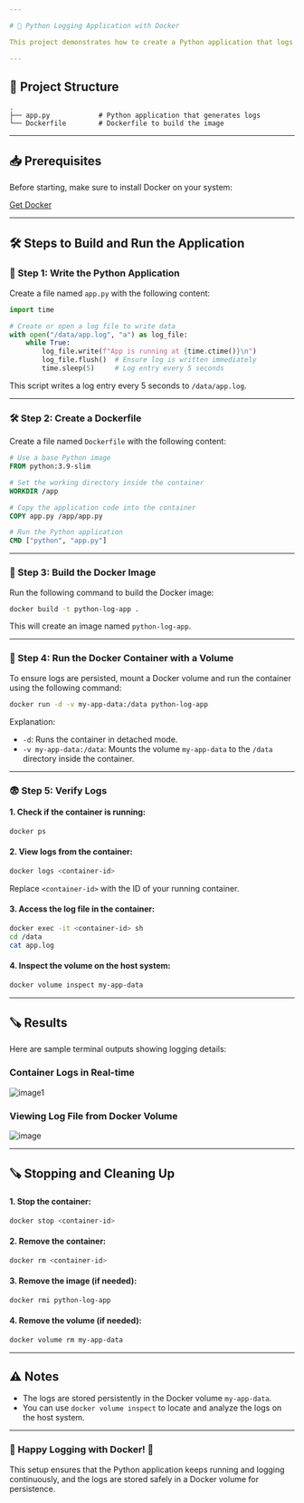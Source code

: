 ```yaml
---

# 🐍 Python Logging Application with Docker

This project demonstrates how to create a Python application that logs data continuously to a file and runs it inside a Docker container. The logs are saved in a Docker volume, ensuring persistence even after the container is stopped or removed.

---
```


## 📁 Project Structure

```plaintext
.
├── app.py            # Python application that generates logs
└── Dockerfile        # Dockerfile to build the image
```

---

## 📥 Prerequisites

Before starting, make sure to install Docker on your system:

[Get Docker](https://docs.docker.com/get-docker/)

---

## 🛠️ Steps to Build and Run the Application

### 🐍 Step 1: Write the Python Application

Create a file named `app.py` with the following content:

```python
import time

# Create or open a log file to write data
with open("/data/app.log", "a") as log_file:
    while True:
        log_file.write(f"App is running at {time.ctime()}\n")
        log_file.flush()  # Ensure log is written immediately
        time.sleep(5)     # Log entry every 5 seconds
```

This script writes a log entry every 5 seconds to `/data/app.log`.

---

### 🛠️ Step 2: Create a Dockerfile

Create a file named `Dockerfile` with the following content:

```dockerfile
# Use a base Python image
FROM python:3.9-slim

# Set the working directory inside the container
WORKDIR /app

# Copy the application code into the container
COPY app.py /app/app.py

# Run the Python application
CMD ["python", "app.py"]
```

---

### 🚀 Step 3: Build the Docker Image

Run the following command to build the Docker image:

```bash
docker build -t python-log-app .
```

This will create an image named `python-log-app`.

---

### 🚀 Step 4: Run the Docker Container with a Volume

To ensure logs are persisted, mount a Docker volume and run the container using the following command:

```bash
docker run -d -v my-app-data:/data python-log-app
```

Explanation:
- `-d`: Runs the container in detached mode.
- `-v my-app-data:/data`: Mounts the volume `my-app-data` to the `/data` directory inside the container.

---

### 😨 Step 5: Verify Logs

#### 1. **Check if the container is running:**

```bash
docker ps
```

#### 2. **View logs from the container:**

```bash
docker logs <container-id>
```

Replace `<container-id>` with the ID of your running container.

#### 3. **Access the log file in the container:**

```bash
docker exec -it <container-id> sh
cd /data
cat app.log
```

#### 4. **Inspect the volume on the host system:**

```bash
docker volume inspect my-app-data
```

---

## 🪚 Results

Here are sample terminal outputs showing logging details:

### Container Logs in Real-time
![image1](https://github.com/user-attachments/assets/4fcd1922-f720-4d8d-835e-9f0ed68a882e)


### Viewing Log File from Docker Volume
![image](https://github.com/user-attachments/assets/ad497391-b356-4458-a9e3-b2dd45fd73fa)


---

## 🪚 Stopping and Cleaning Up

#### 1. **Stop the container:**

```bash
docker stop <container-id>
```

#### 2. **Remove the container:**

```bash
docker rm <container-id>
```

#### 3. **Remove the image (if needed):**

```bash
docker rmi python-log-app
```

#### 4. **Remove the volume (if needed):**

```bash
docker volume rm my-app-data
```

---

## ⚠️ Notes

- The logs are stored persistently in the Docker volume `my-app-data`.
- You can use `docker volume inspect` to locate and analyze the logs on the host system.

---

### 🚀 Happy Logging with Docker! 🚀

This setup ensures that the Python application keeps running and logging continuously, and the logs are stored safely in a Docker volume for persistence.

